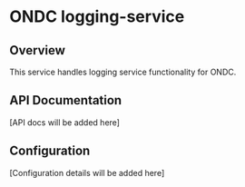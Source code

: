 # ONDC logging-service

## Overview
This service handles logging service functionality for ONDC.

## API Documentation
[API docs will be added here]

## Configuration
[Configuration details will be added here]
